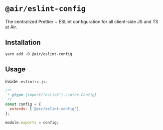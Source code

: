 # `@air/eslint-config`

The centralized Prettier + ESLint configuration for all client-side JS and TS at Air.

## Installation

`yarn add -D @air/eslint-config`

## Usage

Inside `.eslintrc.js`:

```js
/**
 * @type {import("eslint").Linter.Config}
 */
const config = {
  extends: ['@air/eslint-config'],
};

module.exports = config;
```
